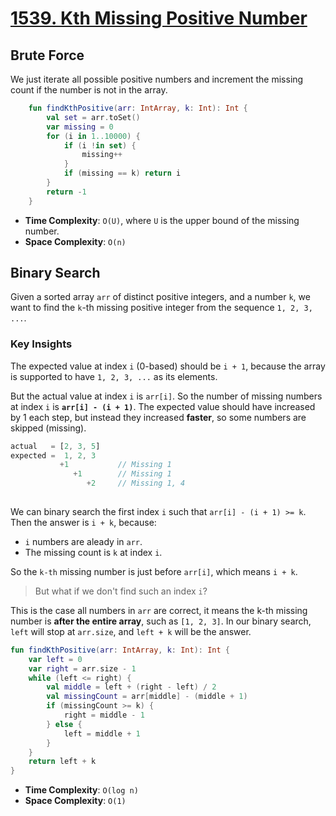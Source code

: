 # [1539. Kth Missing Positive Number](https://leetcode.com/problems/kth-missing-positive-number/)

## Brute Force
We just iterate all possible positive numbers and increment the missing count if the number is not in the array.

```kotlin
    fun findKthPositive(arr: IntArray, k: Int): Int {
        val set = arr.toSet()
        var missing = 0
        for (i in 1..10000) {
            if (i !in set) {
                missing++
            }
            if (missing == k) return i
        }
        return -1
    }
```

- **Time Complexity**: `O(U)`, where `U` is the upper bound of the missing number.
- **Space Complexity**: `O(n)`

## Binary Search
Given a sorted array `arr` of distinct positive integers, and a number `k`, we want to find the `k`-th missing positive integer from the sequence `1, 2, 3, ...`.

### Key Insights
The expected value at index `i` (0-based) should be `i + 1`, because the array is supported to have `1, 2, 3, ...` as its elements.

But the actual value at index `i` is `arr[i]`. So the number of missing numbers at index `i` is **`arr[i] - (i + 1)`**. The expected value should have increased by 1 each step, but instead they increased **faster**, so some numbers are skipped (missing).

```js
actual   = [2, 3, 5]
expected =  1, 2, 3
           +1           // Missing 1
              +1        // Missing 1
                 +2     // Missing 1, 4
        
```

We can binary search the first index `i` such that `arr[i] - (i + 1) >= k`. Then the answer is `i + k`, because:
- `i` numbers are aleady in `arr`.
- The missing count is `k` at index `i`.

So the `k-th` missing number is just before `arr[i]`, which means `i + k`.

> But what if we don't find such an index `i`? 

This is the case all numbers in `arr` are correct, it means the k-th missing number is **after the entire array**, such as `[1, 2, 3]`. In our binary search, `left` will stop at `arr.size`, and `left + k` will be the answer.

```kotlin
fun findKthPositive(arr: IntArray, k: Int): Int {
    var left = 0
    var right = arr.size - 1
    while (left <= right) {
        val middle = left + (right - left) / 2
        val missingCount = arr[middle] - (middle + 1)
        if (missingCount >= k) {
            right = middle - 1
        } else {
            left = middle + 1
        }
    }
    return left + k
}
```

- **Time Complexity**: `O(log n)`
- **Space Complexity**: `O(1)`
